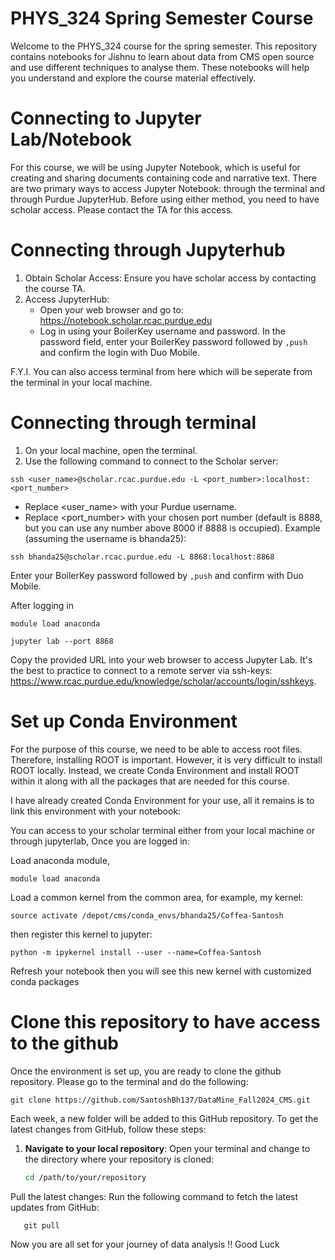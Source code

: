 # PHYS_324 Spring Semester Course

Welcome to the PHYS_324 course for the spring semester. This repository contains notebooks for Jishnu to learn about data from CMS open source and use different techniques to analyse them. These notebooks will help you understand and explore the course material effectively.

# Connecting to Jupyter Lab/Notebook 
For this course, we will be using Jupyter Notebook, which is useful for creating and sharing documents containing code and narrative text. There are two primary ways to access Jupyter Notebook: through the terminal and through Purdue JupyterHub. Before using either method, you need to have scholar access. Please contact the TA for this access.

# Connecting through Jupyterhub
1. Obtain Scholar Access: Ensure you have scholar access by contacting the course TA.
2. Access JupyterHub:
    - Open your web browser and go to: https://notebook.scholar.rcac.purdue.edu
    - Log in using your BoilerKey username and password. In the password field, enter your BoilerKey password followed by ```,push``` and confirm the login with Duo Mobile.
   
F.Y.I. You can also access terminal from here which will be seperate from the terminal in your local machine.

# Connecting through terminal
1. On your local machine, open the terminal.
2. Use the following command to connect to the Scholar server:
```
ssh <user_name>@scholar.rcac.purdue.edu -L <port_number>:localhost:<port_number>
```
 - Replace <user_name> with your Purdue username.
 - Replace <port_number> with your chosen port number (default is 8888, but you can use any number above 8000 if 8888 is occupied).
Example (assuming the username is bhanda25):
```
ssh bhanda25@scholar.rcac.purdue.edu -L 8868:localhost:8868
```
Enter your BoilerKey password followed by ```,push``` and confirm with Duo Mobile.

After logging in

```
module load anaconda
```
```
jupyter lab --port 8868
```
Copy the provided URL into your web browser to access Jupyter Lab. It's the best to practice to connect to a remote server via ssh-keys: https://www.rcac.purdue.edu/knowledge/scholar/accounts/login/sshkeys.


# Set up Conda Environment 
For the purpose of this course, we need to be able to access root files. Therefore, installing ROOT is important. However, it is very difficult to install ROOT locally. Instead, we
create Conda Environment and install ROOT within it along with all the packages that are needed for this course.

I have already created Conda Environment for your use, all it remains is to link this environment with your notebook: 

You can access to your scholar terminal either from your local machine or through jupyterlab, Once you are logged in: 

Load anaconda module,

```
module load anaconda

``` 
Load a common kernel from the common area, for example, my kernel: 
```
source activate /depot/cms/conda_envs/bhanda25/Coffea-Santosh
``` 
then register this kernel to jupyter: 
```
python -m ipykernel install --user --name=Coffea-Santosh

``` 
Refresh your notebook then you will see this new kernel with customized conda packages 

# Clone this repository to have access to the github
Once the environment is set up, you are ready to clone the github repository. Please go to the terminal and do the following:
```
git clone https://github.com/SantoshBh137/DataMine_Fall2024_CMS.git

```
Each week, a new folder will be added to this GitHub repository. To get the latest changes from GitHub, follow these steps:

1. **Navigate to your local repository**: Open your terminal and change to the directory where your repository is cloned:
   ```bash
   cd /path/to/your/repository
   
Pull the latest changes: Run the following command to fetch the latest updates from GitHub:
```
   git pull
```

Now you are all set for your journey of data analysis !! Good Luck

